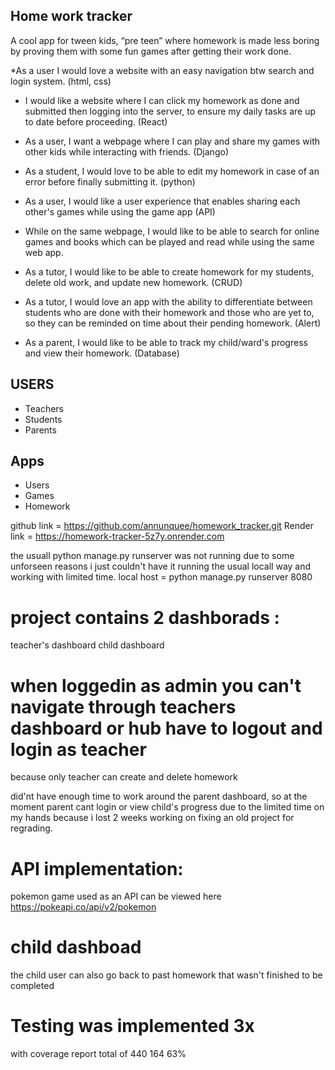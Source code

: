 ## Home work tracker

A cool app for tween kids, “pre teen” where homework is made less boring by proving them with some fun games after getting their work done.

*As a user I would love a website with an easy navigation btw search and login system. (html, css)

* I would like a website where  I can click my homework as done and submitted then logging into the server, to ensure my daily tasks are up to date before proceeding. (React)

* As a user, I want a webpage where I can play and share my games with other kids while interacting with friends. (Django)

* As a student, I would love to be able to edit my homework in case of an error before finally submitting it. (python)

* As a user, I would like a user experience that enables sharing each other's games while using the game app (API)

* While on the same webpage, I would like to be able to search for online games and books which can be played and read while using the same web app.

* As a tutor, I would like to be able to create homework for my students, delete old work, and update new homework. (CRUD)

* As a tutor, I would love an app with the ability to differentiate between students who are done with their homework and those who are yet to, so they can be reminded on time about their pending homework. (Alert)

* As a parent, I would like to be able to track my child/ward's progress and view their homework. (Database)

## USERS
* Teachers
* Students
* Parents

## Apps
* Users
* Games
* Homework


github link = https://github.com/annunquee/homework_tracker.git
Render link = https://homework-tracker-5z7y.onrender.com

 the usuall python manage.py runserver was not running due to some unforseen reasons i just couldn't have it running the usual locall way and working with limited time.
local host = python manage.py runserver 8080

# project contains 2 dashborads :
teacher's dashboard
child dashboard

# when loggedin as admin you can't navigate through teachers dashboard or hub have to logout and login as teacher
because only teacher can create and delete homework


did'nt have enough time to work around the parent dashboard, so at the moment parent cant login or view child's progress
due to the limited time on my hands because i lost 2 weeks working on fixing an old project for regrading.

# API implementation:
pokemon game used as an API
can be viewed here
https://pokeapi.co/api/v2/pokemon

# child dashboad
the child user can also go back to past homework that wasn't finished to be completed

# Testing was implemented 3x
with coverage report total of 440 164 63%
